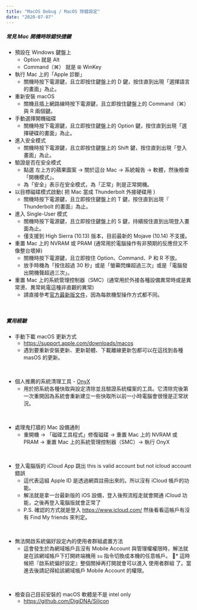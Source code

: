 ```yaml
---
title: "MacOS Debug / MacOS 除錯設定"
date: "2020-07-07"
---
```


##### 常見 Mac 開機時除錯快捷鍵

* 預設在 Windows 鍵盤上
    * Option 就是 Alt
    * Command（⌘） 就是 ⊞ WinKey
* 執行 Mac 上的「Apple 診斷」
    * 關機時按下電源鍵，且立即按住鍵盤上的 D 鍵，按住直到出現「選擇語言的畫面」為止。
* 重新安裝 macOS 
    * 關機且插上網路線時按下電源鍵，且立即按住鍵盤上的 Command（⌘）與 R 兩個鍵。
* 手動選擇開機磁碟
    * 關機時按下電源鍵，且立即按住鍵盤上的 Option 鍵，按住直到出現「選擇硬碟的畫面」為止。
* 進入安全模式
    * 關機時按下電源鍵，且立即按住鍵盤上的 Shift 鍵，按住直到出現「登入畫面」為止。
* 驗證是否在安全模式
    * 點選 左上方的蘋果圖案 -> 關於這台 Mac -> 系統報告 -> 軟體，然後檢查「開機模式」。
    * 為「安全」表示在安全模式，為「正常」則是正常開機。
* 以目標磁碟模式啟動( 把 Mac 當成 Thunderbolt 外接硬碟用 ) 
    * 關機時按下電源鍵，且立即按住鍵盤上的 T 鍵，按住直到出現『 Thunderbolt 的畫面』為止。
* 進入 Single-User 模式
    * 關機時按下電源鍵，且立即按住鍵盤上的 S 鍵，持續按住直到出現登入畫面為止。
    * 僅支援到 High Sierra (10.13) 版本，目前最新的 Mojave (10.14) 不支援。
* 重置 Mac 上的 NVRAM 或 PRAM (通常用於電腦操作有非預期的反應但又不像整台壞掉)
    * 關機時按下電源鍵，且立即按住 Option、Command、P 和 R 不放。
    * 放手時機為「按住超過 30 秒」或是「螢幕閃爍超過三次」或是「電腦發出開機聲超過三次」。
* 重置 Mac 上的系統管理控制器（SMC）(通常用於外接各種設備異常時或是異常燙、異常耗電這種非直觀的異常)
    * 請直接參考[官方最新版文件](https://support.apple.com/zh-tw/HT201295)，因為每款機型操作方式都不同。

</br>

##### 實用經驗

* 手動下載 macOS 更新方式
    * https://support.apple.com/downloads/macos
    * 遇到要重新安裝更新、更新韌體、下載離線更新包都可以在這找到各種 masOS 的更新。

</br>

* 個人推薦的系統清理工具 - [OnyX](https://www.titanium-software.fr/en/onyx.html)
    * 用於把系統各種快取與設定清除並且驗證系統檔案的工具。它清除完後第一次重開因為系統會重新建立一些快取所以前一小時電腦會很慢是正常狀況。

</br>

* 處理鬼打牆的 Mac 設備通則
    * 重開機 -> 「磁碟工具程式」修復磁碟 -> 重置 Mac 上的 NVRAM 或 PRAM ->  重置 Mac 上的系統管理控制器（SMC）-> 執行 OnyX


</br>


* 登入電腦版的 iCloud App 跳出 this is valid account but not icloud account 錯誤
    * 這代表這組 Apple ID 是透過網頁註冊出來的。所以沒有 iCloud 帳戶的功能。
    * 解法就是拿一台最新版的 iOS 設備，登入後照流程走就會開通 iCloud 功能，之後再登入電腦版就會正常了
    * P.S. 確認的方式就是登入 https://www.icloud.com/ 然後看看這帳戶有沒有 Find My friends 來判定。


</br>


* 無法開啟系統偏好設定內的使用者群組處置方法
    * 這會發生於為網域帳戶且沒有 Mobile Account 與管理權權限時，解法就是在該網域帳戶下打開終端機用 `su` 指令切換成本機的任意帳戶。
    * 這時候把『啟系統偏好設定』整個關掉再打開就會可以進入 使用者群組 了。當進去後請記得給該網域帳戶 Mobile Account 的權限。


</br>

* 檢查自己目前安裝的 macOS 軟體是不是 intel only
    * https://github.com/DigiDNA/Silicon

